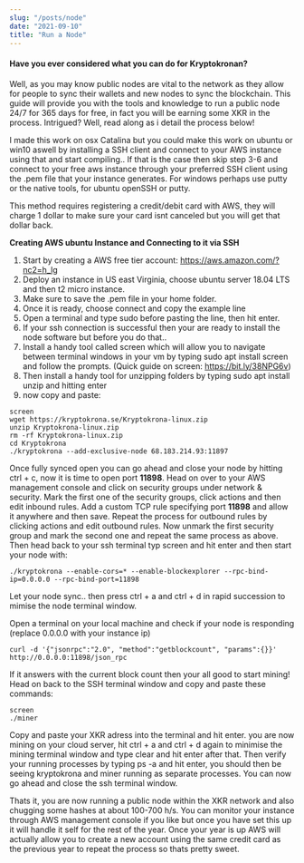 ```yaml
---
slug: "/posts/node"
date: "2021-09-10"
title: "Run a Node"
---
```

 #### Have you ever considered what you can do for Kryptokronan?

Well, as you may know public nodes are vital to the network as they allow for people to sync their wallets and new nodes to sync the blockchain.
This guide will provide you with the tools and knowledge to run a public node 24/7 for 365 days for free, in fact you will be earning some XKR in the process.
Intrigued? Well, read along as i detail the process below!

I made this work on osx Catalina but you could make this work on ubuntu or win10 aswell by installing a SSH client and connect to your AWS instance using that and start compiling..
If that is the case then skip step 3-6 and connect to your free aws instance through your preferred SSH client using the .pem file that your instance generates.
For windows perhaps use putty or the native tools, for ubuntu openSSH or putty.

This method requires registering a credit/debit card with AWS, they will charge 1 dollar to make sure your card isnt canceled but you will get that dollar back.

**Creating AWS ubuntu Instance and Connecting to it via SSH**

1. Start by creating a AWS free tier account: https://aws.amazon.com/?nc2=h_lg
2. Deploy an instance in US east Virginia, choose ubuntu server 18.04 LTS and then t2 micro instance.
3. Make sure to save the .pem file in your home folder.
4. Once it is ready, choose connect and copy the example line
5. Open a terminal and type sudo before pasting the line, then hit enter.
6. If your ssh connection is successful then your are ready to install the node software but before you do that..
7. Install a handy tool called screen which will allow you to navigate between terminal windows in your vm by typing sudo apt install screen and follow the prompts.
   (Quick guide on screen: https://bit.ly/38NPG6v)
8. Then install a handy tool for unzipping folders by typing sudo apt install unzip and hitting enter
9. now copy and paste:

 

```
screen
wget https://kryptokrona.se/Kryptokrona-linux.zip
unzip Kryptokrona-linux.zip
rm -rf Kryptokrona-linux.zip
cd Kryptokrona
./kryptokrona --add-exclusive-node 68.183.214.93:11897
```

Once fully synced open you can go ahead and close your node by hitting ctrl + c, now it is time to open port **11898**.
Head on over to your AWS management console and click on security groups under network & security.
Mark the first one of the security groups, click actions and then edit inbound rules.
Add a custom TCP rule specifying port **11898** and allow it anywhere and then save.
Repeat the process for outbound rules by clicking actions and edit outbound rules.
Now unmark the first security group and mark the second one and repeat the same process as above.
Then head back to your ssh terminal typ screen and hit enter and then start your node with:

```
./kryptokrona --enable-cors=* --enable-blockexplorer --rpc-bind-ip=0.0.0.0 --rpc-bind-port=11898
```

Let your node sync.. then press ctrl + a and ctrl + d in rapid succession to mimise the node terminal window.

Open a terminal on your local machine and check if your node is responding (replace 0.0.0.0 with your instance ip)

```
curl -d '{"jsonrpc":"2.0", "method":"getblockcount", "params":{}}' http://0.0.0.0:11898/json_rpc
```

If it answers with the current block count then your all good to start mining!
Head on back to the SSH terminal window and copy and paste these commands:

```
screen
./miner
```

Copy and paste your XKR adress into the terminal and hit enter.
you are now mining on your cloud server, hit ctrl + a and ctrl + d again to minimise the mining terminal window and type clear and hit enter after that.
Then verify your running processes by typing ps -a and hit enter, you should then be seeing kryptokrona and miner running as separate processes.
You can now go ahead and close the ssh terminal window.

Thats it, you are now running a public node within the XKR network and also chugging some hashes at about 100-700 h/s.
You can monitor your instance through AWS management console if you like but once you have set this up it will handle it self for the rest of the year.
Once your year is up AWS will actually allow you to create a new account using the same credit card as the previous year to repeat the process so thats pretty sweet.
